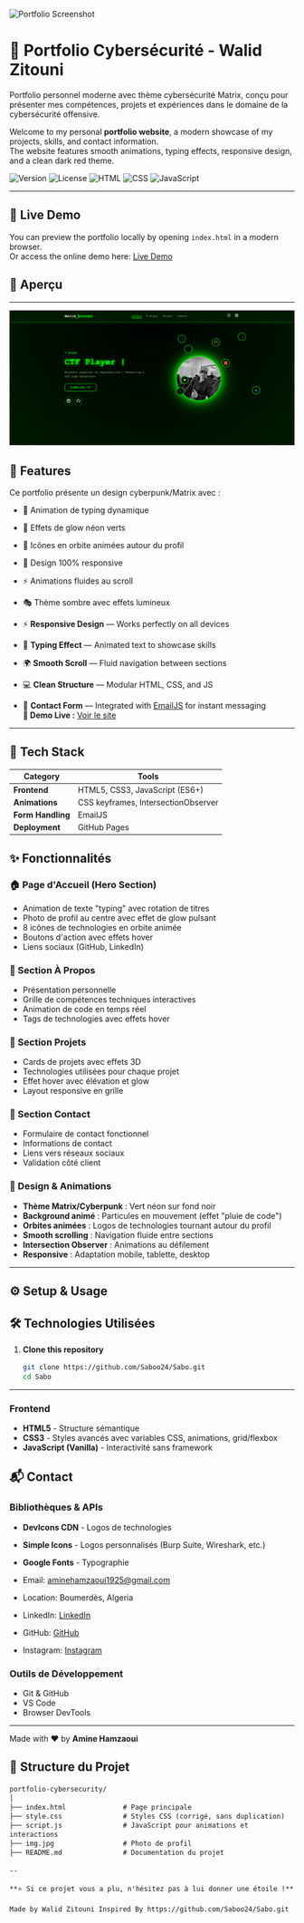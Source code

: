 ![Portfolio Screenshot](cp.png)
# 🔐 Portfolio Cybersécurité - Walid Zitouni

Portfolio personnel moderne avec thème cybersécurité Matrix, conçu pour présenter mes compétences, projets et expériences dans le domaine de la cybersécurité offensive.

Welcome to my personal **portfolio website**, a modern showcase of my projects, skills, and contact information.  
The website features smooth animations, typing effects, responsive design, and a clean dark red theme.

![Version](https://img.shields.io/badge/version-1.0.0-green)
![License](https://img.shields.io/badge/license-MIT-blue)
![HTML](https://img.shields.io/badge/HTML5-E34F26?logo=html5&logoColor=white)
![CSS](https://img.shields.io/badge/CSS3-1572B6?logo=css3&logoColor=white)
![JavaScript](https://img.shields.io/badge/JavaScript-F7DF1E?logo=javascript&logoColor=black)

---

## 🔗 Live Demo
You can preview the portfolio locally by opening `index.html` in a modern browser.  
Or access the online demo here: [Live Demo](https://saboo24.github.io/Sabo/)
## 🎯 Aperçu

---
![Photo](Website.png)

## 🚀 Features
Ce portfolio présente un design cyberpunk/Matrix avec :
- 🌟 Animation de typing dynamique
- 🎨 Effets de glow néon verts
- 🔄 Icônes en orbite animées autour du profil
- 📱 Design 100% responsive
- ⚡ Animations fluides au scroll
- 🎭 Thème sombre avec effets lumineux

- ⚡ **Responsive Design** — Works perfectly on all devices  
- 🎨 **Typing Effect** — Animated text to showcase skills  
- 🌍 **Smooth Scroll** — Fluid navigation between sections  
- 💻 **Clean Structure** — Modular HTML, CSS, and JS  
- 📧 **Contact Form** — Integrated with [EmailJS](https://www.emailjs.com/) for instant messaging  
**🔗 Demo Live :** [Voir le site](#)

---

## 🧠 Tech Stack

| Category | Tools |
|-----------|--------|
| **Frontend** | HTML5, CSS3, JavaScript (ES6+) |
| **Animations** | CSS keyframes, IntersectionObserver |
| **Form Handling** | EmailJS |
| **Deployment** | GitHub Pages |
## ✨ Fonctionnalités

### 🏠 Page d'Accueil (Hero Section)
- Animation de texte "typing" avec rotation de titres
- Photo de profil au centre avec effet de glow pulsant
- 8 icônes de technologies en orbite animée
- Boutons d'action avec effets hover
- Liens sociaux (GitHub, LinkedIn)

### 👤 Section À Propos
- Présentation personnelle
- Grille de compétences techniques interactives
- Animation de code en temps réel
- Tags de technologies avec effets hover

### 💼 Section Projets
- Cards de projets avec effets 3D
- Technologies utilisées pour chaque projet
- Effet hover avec élévation et glow
- Layout responsive en grille

### 📧 Section Contact
- Formulaire de contact fonctionnel
- Informations de contact
- Liens vers réseaux sociaux
- Validation côté client

### 🎨 Design & Animations
- **Thème Matrix/Cyberpunk** : Vert néon sur fond noir
- **Background animé** : Particules en mouvement (effet "pluie de code")
- **Orbites animées** : Logos de technologies tournant autour du profil
- **Smooth scrolling** : Navigation fluide entre sections
- **Intersection Observer** : Animations au défilement
- **Responsive** : Adaptation mobile, tablette, desktop

---

## ⚙️ Setup & Usage
## 🛠️ Technologies Utilisées

1. **Clone this repository**
   ```bash
   git clone https://github.com/Saboo24/Sabo.git
   cd Sabo
   
---
### Frontend
- **HTML5** - Structure sémantique
- **CSS3** - Styles avancés avec variables CSS, animations, grid/flexbox
- **JavaScript (Vanilla)** - Interactivité sans framework

## 📬 Contact
### Bibliothèques & APIs
- **DevIcons CDN** - Logos de technologies
- **Simple Icons** - Logos personnalisés (Burp Suite, Wireshark, etc.)
- **Google Fonts** - Typographie

- Email: aminehamzaoui1925@gmail.com   
- Location: Boumerdès, Algeria  
- LinkedIn: [LinkedIn](www.linkedin.com/in/mohamed-amine-hamzaoui-a2453a35b)  
- GitHub: [GitHub](https://github.com/Saboo24)  
- Instagram: [Instagram](https://www.instagram.com/a__m.i.n__e/?utm_source=ig_web_button_share_sheet)
### Outils de Développement
- Git & GitHub
- VS Code
- Browser DevTools

---

Made with ❤️ by **Amine Hamzaoui**
## 📁 Structure du Projet

```
portfolio-cybersecurity/
│
├── index.html              # Page principale
├── style.css               # Styles CSS (corrigé, sans duplication)
├── script.js               # JavaScript pour animations et interactions
├── img.jpg                 # Photo de profil
├── README.md               # Documentation du projet

--

**⭐ Si ce projet vous a plu, n'hésitez pas à lui donner une étoile !**

Made by Walid Zitouni Inspired By https://github.com/Saboo24/Sabo.git
